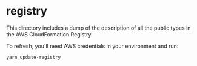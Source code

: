 # registry

This directory includes a dump of the description of all the public types in the
AWS CloudFormation Registry.

To refresh, you'll need AWS credentials in your environment and run:

```sh
yarn update-registry
```
